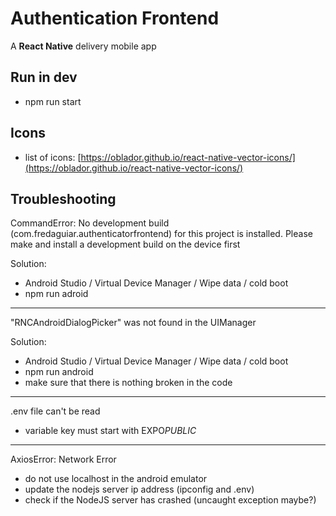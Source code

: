 # Authentication Frontend

A **React Native** delivery mobile app

## Run in dev

- npm run start

## Icons

- list of icons: [https://oblador.github.io/react-native-vector-icons/](https://oblador.github.io/react-native-vector-icons/)

## Troubleshooting

CommandError: No development build (com.fredaguiar.authenticatorfrontend) for this project is installed. Please make and install a development build on the device first

Solution:

- Android Studio / Virtual Device Manager / Wipe data / cold boot
- npm run adroid

---

"RNCAndroidDialogPicker" was not found in the UIManager

Solution:

- Android Studio / Virtual Device Manager / Wipe data / cold boot
- npm run android
- make sure that there is nothing broken in the code

---

.env file can't be read

- variable key must start with EXPO*PUBLIC*

---

AxiosError: Network Error

- do not use localhost in the android emulator
- update the nodejs server ip address (ipconfig and .env)
- check if the NodeJS server has crashed (uncaught exception maybe?)
